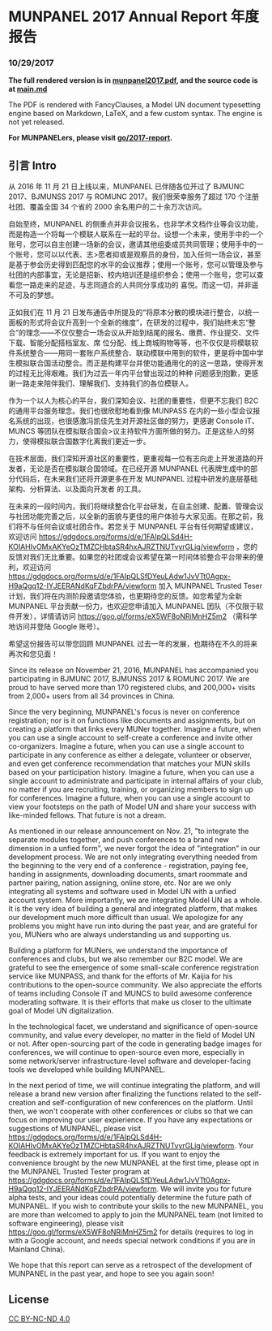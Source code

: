 # MUNPANEL 2017 Annual Report 年度报告
### 10/29/2017

**The full rendered version is in [munpanel2017.pdf](munpanel2017.pdf), and the source code is at [main.md](main.md)**

The PDF is rendered with FancyClauses, a Model UN document typesetting engine based on Markdown, LaTeX, and a few custom syntax. The engine is not yet released.

**For MUNPANELers, please visit [go/2017-report](https://go.corp.munpanel.com/2017-report).**

## 引言 Intro

从 2016 年 11 月 21 日上线以来，MUNPANEL 已伴随各位开过了 BJMUNC 2017、BJMUNSS 2017 与 ROMUNC 2017。我们很荣幸服务了超过 170 个注册社团、覆盖全国 34 个省的 2000 余名用户的二十余万次访问。

自始至终，MUNPANEL 的侧重点并非会议报名，也非学术文档作业等会议功能，而是构造一个将每一个模联人联系在一起的平台。设想一个未来，使用手中的一个账号，您可以自主创建一场新的会议，邀请其他组委成员共同管理；使用手中的一个账号，您可以以代表、志>愿者抑或是观察员的身份，加入任何一场会议，甚至是基于参会历史得到匹配您的水平的会议推荐；使用一个账号，您可以管理及参与社团的内部事宜，无论是招新、校内培训还是组织参会；使用一个账号，您可以查看您一路走来的足迹，与志同道合的人共同分享成功的
喜悦。而这一切，并非遥不可及的梦想。

正如我们在 11 月 21 日发布通告中所提及的“将原本分散的模块进行整合，以统一面板的形式将会议升高到一个全新的维度”，在研发的过程中，我们始终未忘“整合”的理念——不仅仅整合一场会议从开始到结尾的报名、缴费、作业提交、文件下载、智能分配搭档室友、席
位分配、线上商城购物等等，也不仅仅是将模联软件系统整合——用同一套账户系统整合、联动模联中用到的软件，更是将中国中学生模拟联合国活动整合。而正是构建平台并使功能通用化的的这一思路，使得开发的过程无比得艰难。我们为过去一年内平台曾出现过的种种
问题感到抱歉，更感谢一路走来陪伴我们、理解我们、支持我们的各位模联人。

作为一个以人为核心的平台，我们深知会议、社团的重要性，但更不忘我们 B2C 的通用平台服务理念。我们也很欣慰地看到像 MUNPASS 在内的一些小型会议报名系统的出现，也很感激冯凯佳先生对开源社区做的努力，更感谢 Console iT、MUNCS 等团队在模拟联合国会>议主持软件方面所做的努力。正是这些人的努力，使得模拟联合国数字化离我们更近一步。

在技术层面，我们深知开源社区的重要性，更重视每一位有志向走上开发道路的开发者，无论是否在模拟联合国领域。在已经开源 MUNPANEL 代表牌生成中的部分代码后，在未来我们还将开源更多在开发 MUNPANEL 过程中研发的底层基础架构、分析算法、以及面向开发者
的工具。

在未来的一段时间内，我们将继续整合化平台研发，在自主创建、配置、管理会议与社团功能完善之后，以全新的面貌与更佳的用户体验与大家见面。在那之前，我们将不与任何会议或社团合作。若您关于 MUNPANEL 平台有任何期望或建议，欢迎访问 https://gdgdocs.org/forms/d/e/1FAIpQLSd4H-KOIAHIvOMxAKYeOzTMZCHbtaSR4hxAJRZTNUTvyrGLig/viewform ，您的反馈对我们无比重要。如果您的社团或会议希望在第一时间体验整合平台带来的便利，欢迎访问 https://gdgdocs.org/forms/d/e/1FAIpQLSfDYeuLAdw1JvVTt0Agpx-H9aQgq12-IYJEERANdKqFZbdrPA/viewform 加入 MUNPANEL Trusted Teser 计划，我们将在内测阶段邀请您体验，也更期待您的反馈。如您希望为全新 MUNPANEL 平台贡献一份力，也欢迎您申请加入 MUNPANEL 团队（不仅限于软件开发），详情请访问 https://goo.gl/forms/eX5WF8oNRiMnHZ5m2 （需科学地访问并登陆 Google 账号）。

希望这份报告可以带您回顾 MUNPANEL 过去一年的发展，也期待在不久的将来再次和您见面！


Since its release on November 21, 2016, MUNPANEL has accompanied you participating in BJMUNC 2017, BJMUNSS 2017 \& ROMUNC 2017. We are proud to have served more than 170 registered clubs, and 200,000+ visits from 2,000+ users from all 34 provinces in China.

Since the very beginning, MUNPANEL's focus is never on conference registration; nor is it on functions like documents and assignments, but on creating a platform that links every MUNer together. Imagine a future, when you can use a single account to self-create a conference and invite other co-organizers. Imagine a future, when you can use a single account to participate in any conference as either a delegate, volunteer or observer, and even get conference recommendation that matches your MUN skills based on your participation history. Imagine a future, when you can use a single account to administrate and participate in internal affairs of your club, no matter if you are recruiting, training, or organizing members to sign up for conferences. Imagine a future, when you can use a single account to view your footsteps on the path of Model UN and share your success with like-minded fellows. That future is not a dream.

As mentioned in our release announcement on Nov. 21, "to integrate the separate modules together, and push conferences to a brand new dimension in a unfied form", we never forgot the idea of "integration" in our development process. We are not only integrating everything needed from the beginning to the very end of a conference - registration, paying fee, handing in assignments, downloading documents, smart roommate and partner pairing, nation assigning, online store, etc. Nor are we only integrating all systems and software used in Model UN with a unfied account system. More importantly, we are integrating Model UN as a whole. It is the very idea of building a general and integrated platform, that makes our development much more difficult than usual. We apologize for any problems you might have run into during the past year, and are grateful for you, MUNers who are always understanding us and supporting us.

Building a platform for MUNers, we understand the importance of conferences and clubs, but we also remember our B2C model. We are grateful to see the emergence of some small-scale conference registration service like MUNPASS, and thank for the efforts of Mr. Kaijia for his contributions to the open-source community. We also appreciate the efforts of teams including Console iT and MUNCS to build awesome conference moderating software. It is their efforts that make us closer to the ultimate goal of Model UN digitalization.

In the technological facet, we understand and significance of open-source community, and value every developer, no matter in the field of Model UN or not. After open-sourcing part of the code in generating badge images for conferences, we will continue to open-source even more, especially in some network/server infrastructure-level software and developer-facing tools we developed while building MUNPANEL.

In the next period of time, we will continue integrating the platform, and will release a brand new version after finalizing the functions related to the self-creation and self-configuration of new conferences on the platform. Until then, we won't cooperate with other conferences or clubs so that we can focus on improving our user expierience. If you have any expectations or suggestions of MUNPANEL, please visit https://gdgdocs.org/forms/d/e/1FAIpQLSd4H-KOIAHIvOMxAKYeOzTMZCHbtaSR4hxAJRZTNUTvyrGLig/viewform. Your feedback is extremely important for us. If you want to enjoy the convenience brought by the new MUNPANEL at the first time, please opt in the MUNPANEL Trusted Tester program at https://gdgdocs.org/forms/d/e/1FAIpQLSfDYeuLAdw1JvVTt0Agpx-H9aQgq12-IYJEERANdKqFZbdrPA/viewform. We will invite you for future alpha tests, and your ideas could potentially determine the future path of MUNPANEL. If you wish to contribute your skills to the new MUNPANEL, you are more than welcomed to apply to join the MUNPANEL team (not limited to software engineering), please visit https://goo.gl/forms/eX5WF8oNRiMnHZ5m2 for details (requires to log in with a Google account, and needs special network conditions if you are in Mainland China).

We hope that this report can serve as a retrospect of the development of MUNPANEL in the past year, and hope to see you again soon!

## License
[CC BY-NC-ND 4.0](LICENSE.md)
